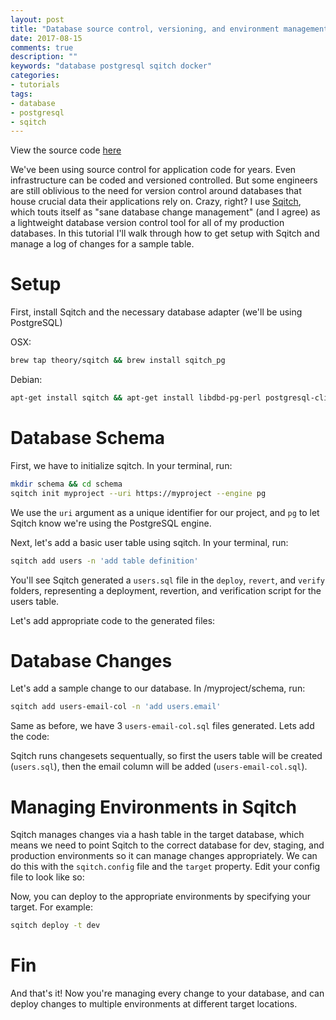 ```yaml
---
layout: post
title: "Database source control, versioning, and environment management with Sqitch"
date: 2017-08-15
comments: true
description: ""
keywords: "database postgresql sqitch docker"
categories:
- tutorials
tags:
- database
- postgresql
- sqitch
---
```


View the source code [here](https://github.com/JMensch/database-source-control-demo)

We've been using source control for application code for years. Even infrastructure can be coded and versioned controlled. But some engineers are still oblivious to the need for version control around databases that house crucial data their applications rely on. Crazy, right? I use [Sqitch](http://sqitch.org/), which touts itself as "sane database change management" (and I agree) as a lightweight database version control tool for all of my production databases. In this tutorial I'll walk through how to get setup with Sqitch and manage a log of changes for a sample table.

# Setup
First, install Sqitch and the necessary database adapter (we'll be using PostgreSQL)

OSX:
```bash
brew tap theory/sqitch && brew install sqitch_pg
```


Debian:
```bash
apt-get install sqitch && apt-get install libdbd-pg-perl postgresql-client
```


# Database Schema

First, we have to initialize sqitch. In your terminal, run:

```bash
mkdir schema && cd schema
sqitch init myproject --uri https://myproject --engine pg
```


We use the `uri` argument as a unique identifier for our project, and `pg` to let Sqitch know we're using the PostgreSQL engine.

Next, let's add a basic user table using sqitch. In your terminal, run:

```bash
sqitch add users -n 'add table definition'
```


You'll see Sqitch generated a `users.sql` file in the `deploy`, `revert`, and `verify` folders, representing a deployment, revertion, and verification script for the users table.

Let's add appropriate code to the generated files:

<script src="https://gist.github.com/JMensch/5991f17e0ae1b2a19ded949778cdea83.js"></script>

# Database Changes

Let's add a sample change to our database. In /myproject/schema, run:

```bash
sqitch add users-email-col -n 'add users.email'
```


Same as before, we have 3 `users-email-col.sql` files generated. Lets add the code:

<script src="https://gist.github.com/JMensch/69883250eac63d93ac958c78b274effc.js"></script>

Sqitch runs changesets sequentually, so first the users table will be created (`users.sql`), then the email column will be added (`users-email-col.sql`).

# Managing Environments in Sqitch
Sqitch manages changes via a hash table in the target database, which means we need to point Sqitch to the correct database for dev, staging, and production environments so it can manage changes appropriately. We can do this with the `sqitch.config` file and the `target` property. Edit your config file to look like so:

<script src="https://gist.github.com/JMensch/52355b52aa94a794d57bf3a9d5429231.js"></script>

Now, you can deploy to the appropriate environments by specifying your target. For example:

```bash
sqitch deploy -t dev
```


# Fin
And that's it! Now you're managing every change to your database, and can deploy changes to multiple environments at different target locations.